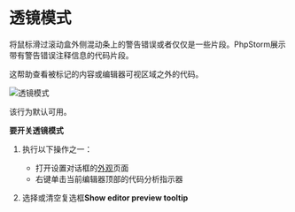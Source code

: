 # 透镜模式

将鼠标滑过滚动盒外侧混动条上的警告错误或者仅仅是一些片段。PhpStorm展示带有警告错误注释信息的代码片段。

这帮助查看被标记的内容或编辑器可视区域之外的代码。

![透镜模式](http://image.jellychen.cn/uploads/2016/11/ps_lens_mode.png)

该行为默认可用。

**要开关透镜模式**

1. 执行以下操作之一：
    
    * 打开设置对话框的[外观](/参考/设置参数对话框/外观行为/外观.md)页面
    * 右键单击当前编辑器顶部的代码分析指示器
    
2. 选择或清空复选框**Show editor preview tooltip**